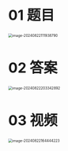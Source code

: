 # 01 题目

<img src="https://cvp.oss-cn-shanghai.aliyuncs.com/202408221119935.png" alt="image-20240822111938790" style="zoom:50%;" />



# 02 答案

<img src="https://cvp.oss-cn-shanghai.aliyuncs.com/202408222033047.png" alt="image-20240822203342892" style="zoom:50%;" />



# 03 视频

<img src="https://cvp.oss-cn-shanghai.aliyuncs.com/202408221644596.png" alt="image-20240822164444223" style="zoom:50%;" />